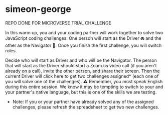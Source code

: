 # simeon-george

REPO DONE FOR MICROVERSE TRIAL CHALLENGE

<!-- INSTRUCTION ON HOW TO DO THE JAVASCRIPT TRIALS -->

In this warm up, you and your coding partner will work together to solve two JavaScript coding challenges. One person will start as the Driver 🚘 and the other as the Navigator 🧭. Once you finish the first challenge, you will switch roles.

Decide who will start as Driver and who will be the Navigator.
The person that will start as the Driver should start a Zoom.us video call (if you aren't already on a call), invite the other person, and share their screen.
Then the current Driver will click here to get two challenges assigned\* (each one of you will solve one of the challenges).
⚠️ Remember, you must speak English during this entire session. We know it may be tempting to switch to your and your partner's native language, but this is one of the skills we are testing.

- Note: If you or your partner have already solved any of the assigned challenges, please refresh the spreadsheet to get two new challenges.
